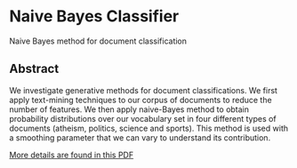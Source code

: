 # Naive Bayes Classifier
Naive Bayes method for document classification

## Abstract

We investigate generative methods for document classifications. We first apply text-mining techniques to our corpus of documents to reduce the number of features. We then apply naive-Bayes method to obtain probability distributions over our vocabulary set in four different types of documents (atheism, politics, science and sports). This method is used with a smoothing parameter that we can vary to understand its contribution.

[More details are found in this PDF](https://s3-ap-southeast-1.amazonaws.com/barnabemonnot/pdf/naivebayes.pdf)
